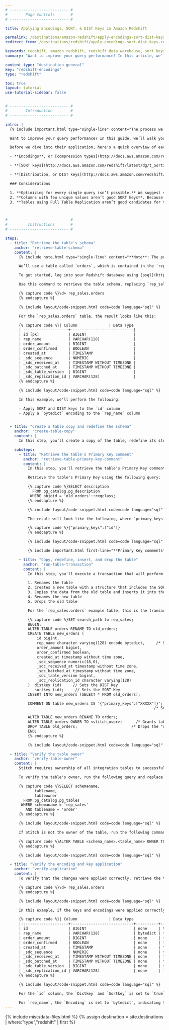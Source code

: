 ```yaml
---
# -------------------------- #
#        Page Controls       #
# -------------------------- #

title: Applying Encodings, SORT, & DIST Keys in Amazon Redshift

permalink: /destinations/amazon-redshift/apply-encodings-sort-dist-keys-redshift
redirect_from: /destinations/redshift/apply-encodings-sort-dist-keys-redshift

keywords: redshift, amazon redshift, redshift data warehouse, sort keys, dist keys, encodings, SORT, DIST, indexes
summary: "Want to improve your query performance? In this article, we’ll walk you through how to use encoding, Sort, and Distribution Keys to streamline query processing in your Amazon Redshift data warehouse."

content-type: "destination-general"
key: "redshift-encodings"
type: "redshift"

toc: true
layout: tutorial
use-tutorial-sidebar: false


# -------------------------- #
#        Introduction        #
# -------------------------- #

intro: |
  {% include important.html type="single-line" content="The process we outline in this tutorial - which includes dropping tables - can lead to data corruption and other issues if done incorrectly. **Proceed with caution or reach out to Stitch support if you have questions.**" %}

  Want to improve your query performance? In this guide, we’ll walk you through how to use encoding, SORT, and DIST (distribution) keys to streamline query processing.

  Before we dive into their application, here's a quick overview of each of these performance enhancing tools.

  - **Encodings**, or [compression types](http://docs.aws.amazon.com/redshift/latest/dg/t_Compressing_data_on_disk.html), are used to reduce the amount of required storage space and the size of data that’s read from storage. This in turn can lead to a reduction in processing time for queries.

  - **[SORT keys](http://docs.aws.amazon.com/redshift/latest/dg/t_Sorting_data.html)** determine the order in which rows in a table are stored. When properly applied, SORT Keys allow large chunks of data to be skipped during query processing. Less data to scan means a shorter processing time, thus improving the query’s performance.

  - **[Distribution, or DIST keys](http://docs.aws.amazon.com/redshift/latest/dg/t_Distributing_data.html)** determine where data is stored in Redshift. When data is replicated into your data warehouse, it’s stored across the compute nodes that make up the cluster. If data is heavily skewed - meaning a large amount is placed on a single node - query performance will suffer. Even distribution prevents these bottlenecks by ensuring that nodes equally share the processing load.

  ### Considerations

  1. **Optimizing for every single query isn’t possible.** We suggest selecting the most important queries and selecting SORT/DIST keys that will improve the performance of those queries.
  2. **Columns with few unique values aren’t good SORT keys**. Because SORT Keys store records together based on similar values, selecting a column with few unique values as the SORT key will heavily skew the data. This will lead to an increase in query processing time.
  3. **Tables using Full Table Replication aren’t good candidates for this process** Due to the nature of [Full Table Replication]({{ link.replication.full-table | prepend: site.baseurl }}), encodings, SORT, and DIST keys in these tables may be overwritten during the replication attempts that follow application.



# -------------------------- #
#         Instructions       #
# -------------------------- #

steps:
  - title: "Retrieve the table's schema"
    anchor: "retrieve-table-schema"
    content: |
      {% include note.html type="single-line" content="**Note**: The process outlined here can be used across the board to apply encodings **and** Keys." %}

      We’ll use a table called `orders`, which is contained in the `rep_sales` schema.

      To get started, log into your Redshift database using [psql](https://docs.aws.amazon.com/redshift/latest/mgmt/connecting-from-psql.html){:target="new"}.

      Use this command to retrieve the table schema, replacing `rep_sales` and `orders` with the names of your schema and table, respectively:

      {% capture code %}\d+ rep_sales.orders
      {% endcapture %}

      {% include layout/code-snippet.html code=code language="sql" %}

      For the `rep_sales.orders` table, the result looks like this:

      {% capture code %}| Column              | Data Type                  |
      | --------------------+----------------------------|
      | id [pk]             | BIGINT                     |
      | rep_name            | VARCHAR(128)               |
      | order_amount        | BIGINT                     |
      | order_confirmed     | BOOLEAN                    |
      | created_at          | TIMESTAMP                  |
      | _sdc_sequence       | NUMERIC                    |
      | _sdc_received_at    | TIMESTAMP WITHOUT TIMEZONE |
      | _sdc_batched_at     | TIMESTAMP WITHOUT TIMEZONE |
      | _sdc_table_version  | BIGINT                     |
      | _sdc_replication_id | VARCHAR(128)               |
      {% endcapture %}

      {% include layout/code-snippet.html code=code language="sql" %}

      In this example, we'll perform the following:

      - Apply SORT and DIST keys to the `id` column
      - Apply a `bytedict` encoding to the `rep_name` column


  - title: "Create a table copy and redefine the schema"
    anchor: "create-table-copy"
    content: |
      In this step, you’ll create a copy of the table, redefine its structure to include the DIST and SORT Keys, insert/rename the table, and then drop the "old" table.

    substeps:
      - title: "Retrieve the table's Primary Key comment"
        anchor: "retrieve-table-primary-key-comment"
        content: |
          In this step, you'll retrieve the table's Primary Key comment. This will be used in the next step to indicate which column(s) are the table's Primary Keys.

          Retrieve the table's Primary Key using the following query:

          {% capture code %}SELECT description
            FROM pg_catalog.pg_description
           WHERE objoid = 'old_orders'::regclass;
          {% endcapture %}

          {% include layout/code-snippet.html code=code language="sql" %}

          The result will look like the following, where `primary_keys` is an array of strings referencing the columns used as the table's Primary Key:

          {% capture code %}{"primary_keys":["id"]}
          {% endcapture %}

          {% include layout/code-snippet.html code=code language="sql" %}

          {% include important.html first-line="**Primary Key comments**" content="Redshift doesn’t enforce the use of Primary Keys, but Stitch requires them to replicate data. In the following example, you'll see `COMMENT` being used to note the table's Primary Key. **Make sure you include the Primary Key comment in the next step, as missing or incorrectly defined Primary Key comments will cause issues with data replication.**" %}

      - title: "Copy, redefine, insert, and drop the table"
        anchor: "run-table-transaction"
        content: |
          In this step, you'll execute a transaction that will perform the following:

          1. Renames the table
          2. Creates a new table with a structure that includes the SORT and DIST keys
          3. Copies the data from the old table and inserts it into the new, redefined table
          4. Renames the new table
          5. Drops the old table

          For the `rep_sales.orders` example table, this is the transaction that will perform the actions listed above:

          {% capture code %}SET search_path to rep_sales;
          BEGIN;
          ALTER TABLE orders RENAME TO old_orders;
          CREATE TABLE new_orders (
              id bigint,
              rep_name character varying(128) encode bytedict,     /* Sets the encoding */
              order_amount bigint,
              order_confirmed boolean,
              created_at timestamp without time zone,
              _sdc_sequence numeric(18,0),
              _sdc_received_at timestamp without time zone,
              _sdc_batched_at timestamp without time zone,
              _sdc_table_version bigint,
              _sdc_replication_id character varying(128)
          )  distkey (id)     // Sets the DIST Key
             sortkey (id);     // Sets the SORT Key
          INSERT INTO new_orders (SELECT * FROM old_orders);

          COMMENT ON table new_orders IS '{"primary_keys":["XXXXX"]}';
                                                                  /* Sets Primary Key comment */

          ALTER TABLE new_orders RENAME TO orders;
          ALTER TABLE orders OWNER TO <stitch_user>;      /* Grants table ownership to Stitch */
          DROP TABLE old_orders;                        /* Drops the "old" table */
          END;
          {% endcapture %}

          {% include layout/code-snippet.html code=code language="sql" %}

  - title: "Verify the table owner"
    anchor: "verify-table-owner"
    content: |
      Stitch requires ownership of all integration tables to successfully load data. If Stitch isn't the table owner, issues with data replication will occur.

      To verify the table's owner, run the following query and replace `rep_sales` and `orders` with the names of the schema and table, respectively:

      {% capture code %}SELECT schemaname,
             tablename,
             tableowner
        FROM pg_catalog.pg_tables
       WHERE schemaname = 'rep_sales'
         AND tablename = 'order'
      {% endcapture %}

      {% include layout/code-snippet.html code=code language="sql" %}

      If Stitch is not the owner of the table, run the following command:

      {% capture code %}ALTER TABLE <schema_name>.<table_name> OWNER TO <stitch_user>;
      {% endcapture %}

      {% include layout/code-snippet.html code=code language="sql" %}

  - title: "Verify the encoding and key application"
    anchor: "verify-application"
    content: |
      To verify that the changes were applied correctly, retrieve the table’s schema again using this command, replacing `rep_sales` and `orders` with the names of your schema and table, respectively:

      {% capture code %}\d+ rep_sales.orders
      {% endcapture %}

      {% include layout/code-snippet.html code=code language="sql" %}

      In this example, if the Keys and encodings were applied correctly, the response would look something like this:

      {% capture code %}| Column              | Data type                  | Encoding | Distkey | Sortkey |
      |---------------------+----------------------------+----------+---------+---------|
      | id                  | BIGINT                     | none     | true    | true    |  
      | rep_name            | VARCHAR(128)               | bytedict | false   | false   |  
      | order_amount        | BIGINT                     | none     | false   | false   |
      | order_confirmed     | BOOLEAN                    | none     | false   | false   |
      | created_at          | TIMESTAMP                  | none     | false   | false   |
      | _sdc_sequence       | NUMERIC                    | none     | false   | false   |
      | _sdc_received_at    | TIMESTAMP WITHOUT TIMEZONE | none     | false   | false   |
      | _sdc_batched_at     | TIMESTAMP WITHOUT TIMEZONE | none     | false   | false   |
      | _sdc_table_version  | BIGINT                     | none     | false   | false   |
      | _sdc_replication_id | VARCHAR(128)               | none     | false   | false   |
      {% endcapture %}

      {% include layout/code-snippet.html code=code language="sql" %}

      For the `id` column, the `Distkey` and `Sortkey` is set to `true`, meaning that the keys were properly applied.

      For `rep_name`, the `Encoding` is set to `bytedict`, indicating that the encoding was also properly applied.
---
```

{% include misc/data-files.html %}
{% assign destination = site.destinations | where:"type","redshift" | first %}